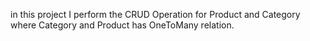 in this project I perform the CRUD Operation for Product and Category where Category and Product has OneToMany relation. 

